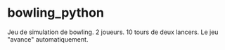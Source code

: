 # bowling_python

Jeu de simulation de bowling.
2 joueurs. 10 tours de deux lancers.
Le jeu "avance" automatiquement.
